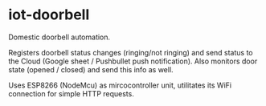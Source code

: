 # iot-doorbell
Domestic doorbell automation.

Registers doorbell status changes (ringing/not ringing) and send status to the Cloud (Google sheet / Pushbullet push notification). Also monitors door state (opened / closed) and send this info as well.

Uses ESP8266 (NodeMcu) as mircocontroller unit, utilitates its WiFi connection for simple HTTP requests.
